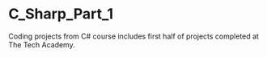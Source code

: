 # C_Sharp_Part_1
Coding projects from C# course includes first half of projects completed at The Tech Academy.
